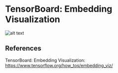 # TensorBoard: Embedding Visualization

![alt text](emb_projector.gif)



## References
TensorBoard: Embedding Visualization: https://www.tensorflow.org/how_tos/embedding_viz/
